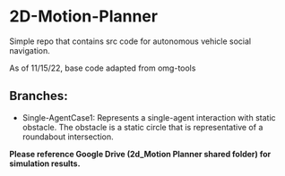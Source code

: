 # 2D-Motion-Planner
Simple repo that contains src code for autonomous vehicle social navigation.

As of 11/15/22, base code adapted from omg-tools

## Branches:
- Single-AgentCase1: Represents a single-agent interaction with static obstacle. The obstacle is a static circle that is representative of a roundabout intersection. 

**Please reference Google Drive (2d_Motion Planner shared folder) for simulation results.** 

